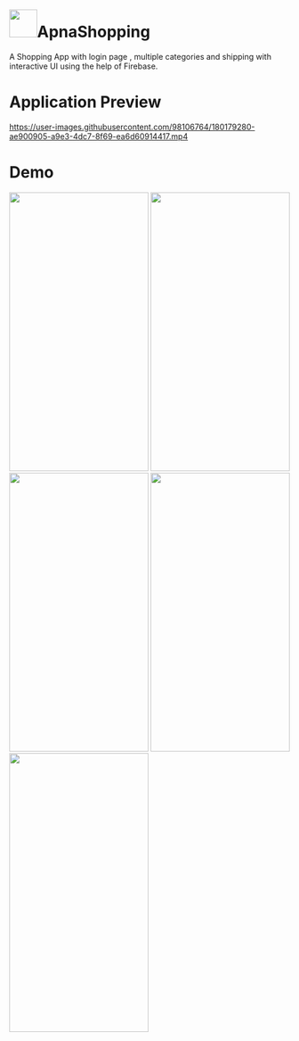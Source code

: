 # <img src="https://user-images.githubusercontent.com/98106764/180175127-17628a5d-41d7-4676-b4c7-490203b16f08.png" width="50" height="50" />ApnaShopping
A Shopping App with login page , multiple categories and shipping with interactive UI using the help of Firebase.
#                                                               Application Preview
https://user-images.githubusercontent.com/98106764/180179280-ae900905-a9e3-4dc7-8f69-ea6d60914417.mp4
# Demo
<img src="https://user-images.githubusercontent.com/98106764/180164630-71159782-893b-4359-9256-0245bda41d6d.jpg" width="250" height="500" />     <img src="https://user-images.githubusercontent.com/98106764/180166219-0b4fba0b-7a5d-44bf-8e51-666f83a082be.jpg" width="250" height="500" />      <img src="https://user-images.githubusercontent.com/98106764/180168788-c11be74b-5502-423c-b571-23e1a6b74eb9.jpg" width="250" height="500" />      <img src="https://user-images.githubusercontent.com/98106764/180174003-6634b1c0-104a-4162-8acc-6ffa300e52b5.jpg" width="250" height="500" />       <img src="https://user-images.githubusercontent.com/98106764/180170226-a23e265e-1a81-481f-8aee-ee690fc37500.jpg" width="250" height="500" />

      











